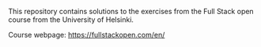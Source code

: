 This repository contains solutions to the exercises from the Full Stack open course from the University of Helsinki.

Course webpage: https://fullstackopen.com/en/